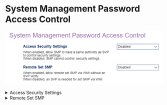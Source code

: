 # System Management Password Access Control

![](./img/thinkcenter_system_management_password_access_control.png)

<details><summary>Access Security Settings</summary>

Allow SMP (System Management Password) to have the same authority as SVP (Supervisor Password) to control security settings.

Options:

1.  **Disabled** - Default.
2.  Enabled.

| WMI Setting name | Values | SVP or SMP Req'd |
|:---|:---|:---|
| AccessSecuritySettings | Disabled, Enabled | yes |

</details>

<details><summary>Remote Set SMP</summary>

Allow remote setting of the SMP via WMI without SVP (Supervisor Password) verification.

Options:

1.  **Disabled** - Default.
2.  Enabled.

| WMI Setting name | Values | SVP or SMP Req'd |
|:---|:---|:---|
| RemoteSetSMP | Disabled, Enabled | yes |

</details>

